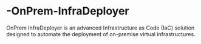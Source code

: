 # -OnPrem-InfraDeployer
OnPrem InfraDeployer is an advanced Infrastructure as Code (IaC) solution designed to automate the deployment of on-premise virtual infrastructures.
